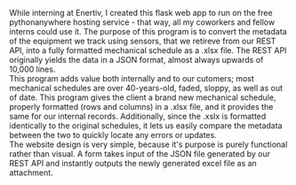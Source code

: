 While interning at Enertiv, I created this flask web app to run on the free pythonanywhere hosting service - that way, all my coworkers and fellow interns could use it. The purpose of this program is to convert the metadata of the equipment we track using sensors, that we retireve from our REST API, into a fully formatted mechanical schedule as a .xlsx file. The REST API originally yields the data in a JSON format, almost always upwards of 10,000 lines.  
This program adds value both internally and to our cutomers; most mechanical schedules are over 40-years-old, faded, sloppy, as well as out of date. This program gives the client a brand new mechanical schedule, properly formatted (rows and columns) in a .xlsx file, and it provides the same for our internal records. Additionally, since the .xslx is formatted identically to the original schedules, it lets us easily compare the metadata between the two to quickly locate any errors or updates.   
The website design is very simple, because it's purpose is purely functional rather than visual. A form takes input of the JSON file generated by our REST API and instantly outputs the newly generated excel file as an attachment.  
